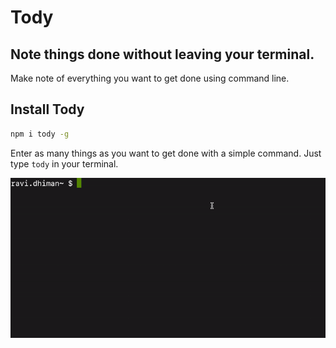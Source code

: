 # Tody

## Note things done without leaving your terminal.

Make note of everything you want to get done using command line.

## Install Tody

```sh
npm i tody -g
```

Enter as many things as you want to get done with a simple command. Just type `tody` in your terminal.

![demo](https://raw.githubusercontent.com/ravid7000/tody/master/static/demo.gif)

